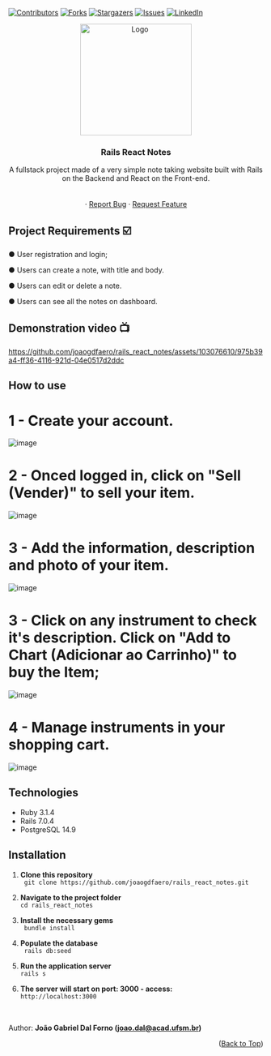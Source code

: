 <a name="readme-top"></a>
[![Contributors][contributors-shield]][contributors-url]
[![Forks][forks-shield]][forks-url]
[![Stargazers][stars-shield]][stars-url]
[![Issues][issues-shield]][issues-url]
[![LinkedIn][linkedin-shield]][linkedin-url]
<br />
<div align="center">
  <a href="https://github.com/joaogdfaero/rails_react_notes/">
    <img src="guitarstoreicon-removebg-preview.png" alt="Logo" width="220" height="220">
  </a>

<h3 align="center">Rails React Notes</h3>

  <p align="center">
    A fullstack project made of a very simple note taking website built with Rails on the Backend and React on the Front-end.
     <br />
    <br />
    <br />
    ·
    <a href="https://github.com/joaogdfaero/rails_react_notes/issues">Report Bug</a>
    ·
    <a href="https://github.com/joaogdfaero/rails_react_notes/issues">Request Feature</a>
  </p>
</div>

## Project Requirements :ballot_box_with_check:
● User registration and login;

● Users can create a note, with title and body.

● Users can edit or delete a note.

● Users can see all the notes on dashboard.


## Demonstration video 📺

https://github.com/joaogdfaero/rails_react_notes/assets/103076610/975b39a4-ff36-4116-921d-04e0517d2ddc


## How to use 

# 1 - Create your account.

![image](https://github.com/joaogdfaero/rails_react_notes/assets/103076610/1bc60414-fdcd-4c00-a767-73476a7195c0)


# 2 - Onced logged in, click on "Sell (Vender)" to sell your item.

![image](https://github.com/joaogdfaero/rails_react_notes/assets/103076610/f9bb2f26-a56d-4142-8428-8b0412f4ed78)


# 3 - Add the information, description and photo of your item.

![image](https://github.com/joaogdfaero/rails_react_notes/assets/103076610/e16182a9-3997-43b6-a6b1-89c198eeb849)


# 3 - Click on any instrument to check it's description. Click on "Add to Chart (Adicionar ao Carrinho)" to buy the Item;

![image](https://github.com/joaogdfaero/rails_react_notes/assets/103076610/758a69eb-9097-434f-852e-4c3aa2e27d1e)


# 4 - Manage instruments in your shopping cart.

![image](https://github.com/joaogdfaero/rails_react_notes/assets/103076610/2e02d84a-6d48-47cd-8b92-10bbce5c5748)



## Technologies
* Ruby 3.1.4
* Rails 7.0.4
* PostgreSQL 14.9

## Installation
1. **Clone this repository**  
` git clone https://github.com/joaogdfaero/rails_react_notes.git`

2. **Navigate to the project folder**  
` cd rails_react_notes `

3. **Install the necessary gems**  
` bundle install`

4. **Populate the database**  
` rails db:seed`

5. **Run the application server**  
` rails s `

6. **The server will start on port: 3000 - access:**    
` http://localhost:3000 `

##
<br>Author: <strong>João Gabriel Dal Forno (joao.dal@acad.ufsm.br)</strong>

<p align="right">(<a href="#readme-top">Back to Top</a>)</p>

<!-- MARKDOWN LINKS & IMAGES -->
<!-- https://www.markdownguide.org/basic-syntax/#reference-style-links -->
[contributors-shield]: https://img.shields.io/github/contributors/joaogdfaero/rails_react_notes.svg?style=for-the-badge
[contributors-url]: https://github.com/joaogdfaero/rails_react_notes/graphs/contributors
[forks-shield]: https://img.shields.io/github/forks/joaogdfaero/rails_react_notes.svg?style=for-the-badge
[forks-url]: https://github.com/joaogdfaero/rails_react_notes/network/members
[stars-shield]: https://img.shields.io/github/stars/joaogdfaero/rails_react_notes.svg?style=for-the-badge
[stars-url]: https://github.com/joaogdfaero/rails_react_notes/stargazers
[issues-shield]: https://img.shields.io/github/issues/joaogdfaero/rails_react_notes.svg?style=for-the-badge
[issues-url]: https://github.com/joaogdfaero/rails_react_notes/issues
[license-shield]: https://img.shields.io/github/license/joaogdfaero/rails_react_notes.svg?style=for-the-badge
[license-url]: https://github.com/joaogdfaero/rails_react_notes/blob/master/LICENSE.txt
[linkedin-shield]: https://img.shields.io/badge/-LinkedIn-black.svg?style=for-the-badge&logo=linkedin&colorB=555
[linkedin-url]: https://www.linkedin.com/in/jo%C3%A3o-gabriel-dal-forno/
[product-screenshot]: images/screenshot.png
[Next.js]: https://img.shields.io/badge/next.js-000000?style=for-the-badge&logo=nextdotjs&logoColor=white
[Next-url]: https://nextjs.org/
[React.js]: https://img.shields.io/badge/React-20232A?style=for-the-badge&logo=react&logoColor=61DAFB
[React-url]: https://reactjs.org/
[Vue.js]: https://img.shields.io/badge/Vue.js-35495E?style=for-the-badge&logo=vuedotjs&logoColor=4FC08D
[Vue-url]: https://vuejs.org/
[Angular.io]: https://img.shields.io/badge/Angular-DD0031?style=for-the-badge&logo=angular&logoColor=white
[Angular-url]: https://angular.io/
[Svelte.dev]: https://img.shields.io/badge/Svelte-4A4A55?style=for-the-badge&logo=svelte&logoColor=FF3E00
[Svelte-url]: https://svelte.dev/
[Laravel.com]: https://img.shields.io/badge/Laravel-FF2D20?style=for-the-badge&logo=laravel&logoColor=white
[Laravel-url]: https://laravel.com
[Bootstrap.com]: https://img.shields.io/github/forks/joaogdfaero/rails_react_notes.svg?style=for-the-badge&logo=bootstrap&logoColor=white
[Bootstrap-url]: https://getbootstrap.com
